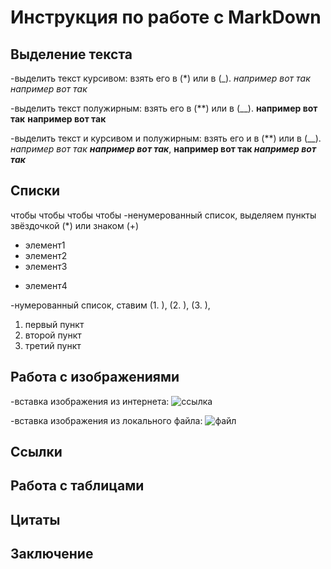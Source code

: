 # Инструкция по работе с MarkDown

## Выделение текста

-выделить текст курсивом: взять его в (*) или в (_). *например вот так* _например вот так_

-выделить текст полужирным: взять его в (**) или в (__). **например вот так** __например вот так__

-выделить текст и курсивом и полужирным: взять его и в (**) или в (__). *например вот так __например вот так__*, __например вот так *например вот так*__


## Списки
чтобы чтобы чтобы чтобы 
-ненумерованный список, выделяем пункты звёздочкой (*) или знаком (+)
* элемент1
* элемент2
* элемент3
+ элемент4

-нумерованный список, ставим (1. ), (2. ), (3. ),
1. первый пункт
2. второй пункт
3. третий пункт

## Работа с изображениями

-вставка изображения из интернета: 
![ссылка](https://commons.bmstu.wiki/images/d/d9/Markdown.png)

-вставка изображения из локального файла: 
![файл](Markdown.png)

## Ссылки

## Работа с таблицами

## Цитаты

## Заключение